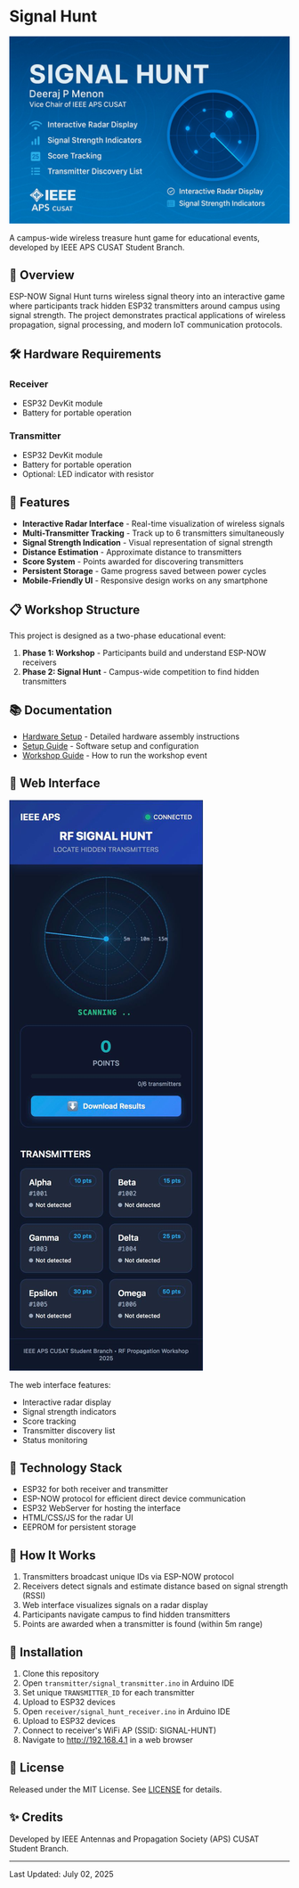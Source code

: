 #  Signal Hunt

![Signal Hunt Banner](images/banner.jpeg)

A campus-wide wireless treasure hunt game for educational events, developed by IEEE APS CUSAT Student Branch.

## 🎯 Overview

ESP-NOW Signal Hunt turns wireless signal theory into an interactive game where participants track hidden ESP32 transmitters around campus using signal strength. The project demonstrates practical applications of wireless propagation, signal processing, and modern IoT communication protocols.

## 🛠️ Hardware Requirements

### Receiver
- ESP32 DevKit module
- Battery for portable operation

### Transmitter
- ESP32 DevKit module
- Battery for portable operation
- Optional: LED indicator with resistor

## 🚀 Features

- **Interactive Radar Interface** - Real-time visualization of wireless signals
- **Multi-Transmitter Tracking** - Track up to 6 transmitters simultaneously
- **Signal Strength Indication** - Visual representation of signal strength
- **Distance Estimation** - Approximate distance to transmitters
- **Score System** - Points awarded for discovering transmitters
- **Persistent Storage** - Game progress saved between power cycles
- **Mobile-Friendly UI** - Responsive design works on any smartphone

## 📋 Workshop Structure

This project is designed as a two-phase educational event:

1. **Phase 1: Workshop** - Participants build and understand ESP-NOW receivers
2. **Phase 2: Signal Hunt** - Campus-wide competition to find hidden transmitters

## 📚 Documentation

- [Hardware Setup](docs/HARDWARE.md) - Detailed hardware assembly instructions
- [Setup Guide](docs/SETUP_GUIDE.md) - Software setup and configuration
- [Workshop Guide](docs/WORKSHOP.md) - How to run the workshop event

## 📱 Web Interface

![Signal Hunt Interface](images/interface.jpeg)

The web interface features:
- Interactive radar display
- Signal strength indicators
- Score tracking
- Transmitter discovery list
- Status monitoring

## 📡 Technology Stack

- ESP32 for both receiver and transmitter
- ESP-NOW protocol for efficient direct device communication
- ESP32 WebServer for hosting the interface
- HTML/CSS/JS for the radar UI
- EEPROM for persistent storage

## 🔄 How It Works

1. Transmitters broadcast unique IDs via ESP-NOW protocol
2. Receivers detect signals and estimate distance based on signal strength (RSSI)
3. Web interface visualizes signals on a radar display
4. Participants navigate campus to find hidden transmitters
5. Points are awarded when a transmitter is found (within 5m range)

## 🔧 Installation

1. Clone this repository
2. Open `transmitter/signal_transmitter.ino` in Arduino IDE
3. Set unique `TRANSMITTER_ID` for each transmitter
4. Upload to ESP32 devices
5. Open `receiver/signal_hunt_receiver.ino` in Arduino IDE
6. Upload to ESP32 devices
7. Connect to receiver's WiFi AP (SSID: SIGNAL-HUNT)
8. Navigate to http://192.168.4.1 in a web browser

## 📄 License

Released under the MIT License. See [LICENSE](LICENSE) for details.

## ✨ Credits

Developed by IEEE Antennas and Propagation Society (APS) CUSAT Student Branch.

---

Last Updated: July 02, 2025
